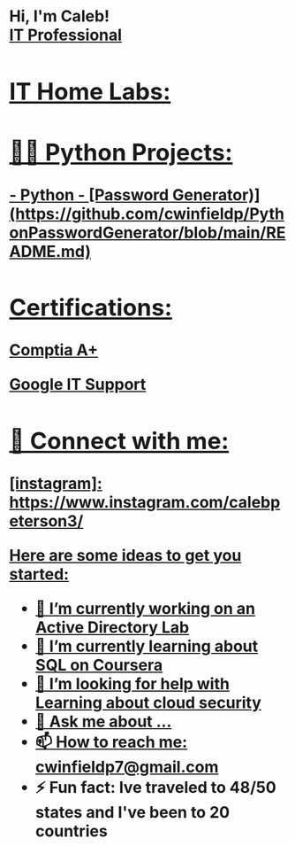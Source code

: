 <h1>Hi, I'm Caleb! <br/><a href="[https://github.com/cwinfieldp]">IT Professional

<h2> IT Home Labs:</h2>
<h2>👨‍💻 Python Projects:</h2>
- <b>Python</b>
  - [Password Generator)](https://github.com/cwinfieldp/PythonPasswordGenerator/blob/main/README.md)
<h2> Certifications:</h2>
<b> Comptia A+ </b>

<b> Google IT Support </b> 
<h2> 🤳 Connect with me:</h2>
[instagram]: https://www.instagram.com/calebpeterson3/

[linkedin]: https://www.linkedin.com/in/caleb-peterson-b3a5a393/

Here are some ideas to get you started:

- 🔭 I’m currently working on an Active Directory Lab
- 🌱 I’m currently learning about SQL on Coursera
- 🤔 I’m looking for help with  Learning about cloud security
- 💬 Ask me about ...
- 📫 How to reach me: cwinfieldp7@gmail.com
- ⚡ Fun fact: Ive traveled to 48/50 states and I've been to 20 countries
